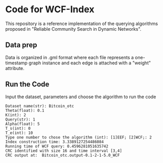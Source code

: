 # Code for WCF-Index
This repository is a reference implementation of the querying algorithms proposed in "Reliable Community Search in Dynamic Networks".

## Data prep
Data is organized in .gml format where each file represents a one-timestamp graph instance and each edge is attached with a "weight" attribute.

## Run the Code
Input the dataset, parameters and choose the algorithm to run the code

```
Dataset name(str): Bitcoin_otc
Theta(float): 0.1
K(int): 2
Query(str): 1
Alpha(float): 5
T_s(int): 0
T_e(int): 10
Type one number to chose the algorithm (int): [1]EEF; [2]WCF;: 2
Index construction time: 3.3389127254486084
Running time of WCF query: 0.4596281051635742
CRC identified with size 16 and time interval [3,4]
CRC output at:  Bitcoin_otc.output-0.1-2-1-5.0_WCF
```